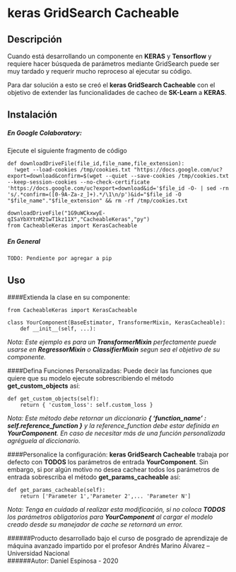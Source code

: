 # keras GridSearch Cacheable

## Descripción
Cuando está desarrollando un componente en **KERAS** y **Tensorflow** y requiere hacer búsqueda de parámetros mediante GridSearch puede ser muy tardado y requerir mucho reproceso al ejecutar su código.

Para dar solución a esto se creó el **keras GridSearch Cacheable** con el objetivo de extender las funcionalidades de cacheo de **SK-Learn** a **KERAS**. 

## Instalación

##### En Google Colaboratory:

Ejecute el siguiente fragmento de código 
```
def downloadDriveFile(file_id,file_name,file_extension):
  !wget --load-cookies /tmp/cookies.txt "https://docs.google.com/uc?export=download&confirm=$(wget --quiet --save-cookies /tmp/cookies.txt --keep-session-cookies --no-check-certificate 'https://docs.google.com/uc?export=download&id='$file_id -O- | sed -rn 's/.*confirm=([0-9A-Za-z_]+).*/\1\n/p')&id="$file_id -O "$file_name"."$file_extension" && rm -rf /tmp/cookies.txt

downloadDriveFile("1G9uWCkxwyE-qISaYbXYtnM21wT1kz11X","CacheableKeras","py")
from CacheableKeras import KerasCacheable
```

##### En General
```
TODO: Pendiente por agregar a pip
```

## Uso

####Extienda la clase en su componente:

```
from CacheableKeras import KerasCacheable

class YourComponent(BaseEstimator, TransformerMixin, KerasCacheable):
    def __init__(self, ...):
```
*Nota: Este ejemplo es para un **TransformerMixin** perfectamente puede usarse en **RegressorMixin** o **ClassifierMixin** segun sea el objetivo de su componente.*

####Defina Funciones Personalizadas:
Puede decir las funciones que quiere que su modelo ejecute sobrescribiendo el método **get_custom_objects** así:

```
def get_custom_objects(self):
    return { 'custom_loss': self.custom_loss }
```
*Nota: Este método debe retornar un diccionario **{ ‘function_name’ : self.reference_function }** 
y la reference_function debe estar definida en **YourComponent**. 
En caso de necesitar más de una función personalizada agréguela al diccionario.*

####Personalice la configuración:
**keras GridSearch Cacheable** trabaja por defecto con **TODOS** los parámetros de entrada **YourComponent**. 
Sin embargo, si por algún motivo no desea cachear todos los parámetros de entrada sobrescriba el método **get_params_cacheable** así: 

```
def get_params_cacheable(self):
    return ['Parameter 1','Parameter 2',... 'Parameter N'] 
```
*Nota: Tenga en cuidado al realizar esta modificación, si no coloca **TODOS** los parámetros obligatorios para **YourComponent** al cargar el modelo creado desde su manejador de cache se retornará un error.*


######Producto desarrollado bajo el curso de posgrado de aprendizaje de máquina avanzado impartido por el profesor Andrés Marino Álvarez – Universidad Nacional  
######Autor: Daniel Espinosa - 2020